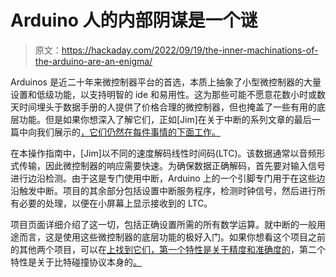 # Arduino 人的内部阴谋是一个谜

> 原文：<https://hackaday.com/2022/09/19/the-inner-machinations-of-the-arduino-are-an-enigma/>

Arduinos 是近二十年来微控制器平台的首选，本质上抽象了小型微控制器的大量设置和低级功能，以支持明智的 ide 和易用性。这为那些可能不愿意花数小时或数天时间埋头于数据手册的人提供了价格合理的微控制器，但也掩盖了一些有用的底层功能。但是如果你想深入了解它们，正如[Jim]在关于中断的系列文章的最后一篇中向我们展示的[，它们仍然在每件事情的下面工作。](https://escmdxi.wordpress.com/2022/08/16/speed-reading-ltc/)

在本操作指南中，[Jim]以不同的速度解码线性时间码(LTC)。该数据通常以音频形式传输，因此微控制器的响应需要快速。为确保数据正确解码，首先要对输入信号进行边沿检测。由于这是专门使用中断，Arduino 上的一个引脚专门用于在这些边沿触发中断。项目的其余部分包括设置中断服务程序，检测时钟信号，然后进行所有必要的处理，以便在小屏幕上显示接收到的 LTC。

项目页面详细介绍了这一切，包括正确设置所需的所有数学运算。就中断的一般用途而言，这是使用这些微控制器的底层功能的极好入门。如果你想看这个项目之前的其他两个项目，可以在[上找到它们，第一个特性是关于精度和准确度的](https://hackaday.com/2022/01/31/time-and-accuracy-in-las-atmegas/)，第二个特性是关于比特碰撞协议本身的[。](https://hackaday.com/2022/06/19/animate-arcane-protocols-with-interrupt-backed-bitbanging/)